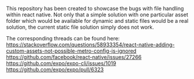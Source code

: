 This repository has been created to showcase the bugs with file handling within react native.
Not only that a simple solution with one particular asset folder which would be available for 
dynamic and static files would be a real solution, the current static file solution simply does not work.

The corresponding threads can be found here:
https://stackoverflow.com/questions/58933354/react-native-adding-custom-assets-not-possible-metro-config-js-ignored
https://github.com/facebook/react-native/issues/27266
https://github.com/expo/expo-cli/issues/1019
https://github.com/expo/expo/pull/6323
